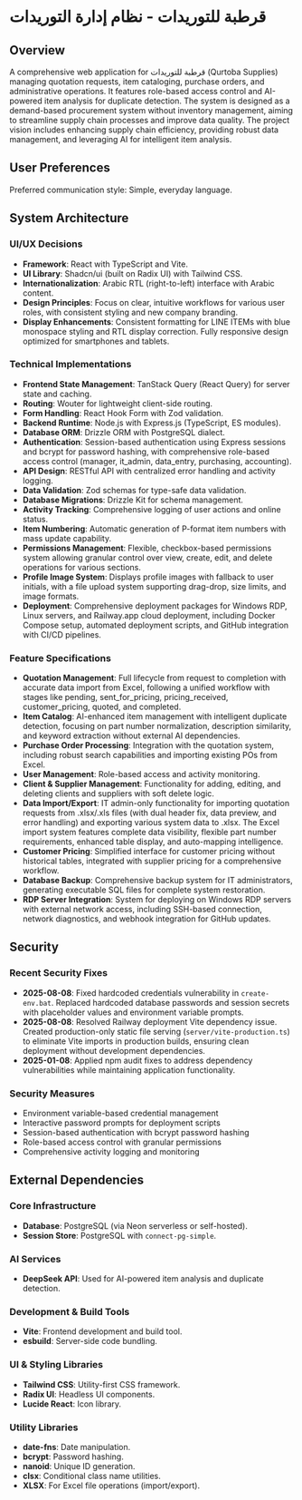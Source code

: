 # قرطبة للتوريدات - نظام إدارة التوريدات

## Overview
A comprehensive web application for قرطبة للتوريدات (Qurtoba Supplies) managing quotation requests, item cataloging, purchase orders, and administrative operations. It features role-based access control and AI-powered item analysis for duplicate detection. The system is designed as a demand-based procurement system without inventory management, aiming to streamline supply chain processes and improve data quality. The project vision includes enhancing supply chain efficiency, providing robust data management, and leveraging AI for intelligent item analysis.

## User Preferences
Preferred communication style: Simple, everyday language.

## System Architecture

### UI/UX Decisions
- **Framework**: React with TypeScript and Vite.
- **UI Library**: Shadcn/ui (built on Radix UI) with Tailwind CSS.
- **Internationalization**: Arabic RTL (right-to-left) interface with Arabic content.
- **Design Principles**: Focus on clear, intuitive workflows for various user roles, with consistent styling and new company branding.
- **Display Enhancements**: Consistent formatting for LINE ITEMs with blue monospace styling and RTL display correction. Fully responsive design optimized for smartphones and tablets.

### Technical Implementations
- **Frontend State Management**: TanStack Query (React Query) for server state and caching.
- **Routing**: Wouter for lightweight client-side routing.
- **Form Handling**: React Hook Form with Zod validation.
- **Backend Runtime**: Node.js with Express.js (TypeScript, ES modules).
- **Database ORM**: Drizzle ORM with PostgreSQL dialect.
- **Authentication**: Session-based authentication using Express sessions and bcrypt for password hashing, with comprehensive role-based access control (manager, it_admin, data_entry, purchasing, accounting).
- **API Design**: RESTful API with centralized error handling and activity logging.
- **Data Validation**: Zod schemas for type-safe data validation.
- **Database Migrations**: Drizzle Kit for schema management.
- **Activity Tracking**: Comprehensive logging of user actions and online status.
- **Item Numbering**: Automatic generation of P-format item numbers with mass update capability.
- **Permissions Management**: Flexible, checkbox-based permissions system allowing granular control over view, create, edit, and delete operations for various sections.
- **Profile Image System**: Displays profile images with fallback to user initials, with a file upload system supporting drag-drop, size limits, and image formats.
- **Deployment**: Comprehensive deployment packages for Windows RDP, Linux servers, and Railway.app cloud deployment, including Docker Compose setup, automated deployment scripts, and GitHub integration with CI/CD pipelines.

### Feature Specifications
- **Quotation Management**: Full lifecycle from request to completion with accurate data import from Excel, following a unified workflow with stages like pending, sent_for_pricing, pricing_received, customer_pricing, quoted, and completed.
- **Item Catalog**: AI-enhanced item management with intelligent duplicate detection, focusing on part number normalization, description similarity, and keyword extraction without external AI dependencies.
- **Purchase Order Processing**: Integration with the quotation system, including robust search capabilities and importing existing POs from Excel.
- **User Management**: Role-based access and activity monitoring.
- **Client & Supplier Management**: Functionality for adding, editing, and deleting clients and suppliers with soft delete logic.
- **Data Import/Export**: IT admin-only functionality for importing quotation requests from .xlsx/.xls files (with dual header fix, data preview, and error handling) and exporting various system data to .xlsx. The Excel import system features complete data visibility, flexible part number requirements, enhanced table display, and auto-mapping intelligence.
- **Customer Pricing**: Simplified interface for customer pricing without historical tables, integrated with supplier pricing for a comprehensive workflow.
- **Database Backup**: Comprehensive backup system for IT administrators, generating executable SQL files for complete system restoration.
- **RDP Server Integration**: System for deploying on Windows RDP servers with external network access, including SSH-based connection, network diagnostics, and webhook integration for GitHub updates.

## Security

### Recent Security Fixes
- **2025-08-08**: Fixed hardcoded credentials vulnerability in `create-env.bat`. Replaced hardcoded database passwords and session secrets with placeholder values and environment variable prompts.
- **2025-08-08**: Resolved Railway deployment Vite dependency issue. Created production-only static file serving (`server/vite-production.ts`) to eliminate Vite imports in production builds, ensuring clean deployment without development dependencies.
- **2025-01-08**: Applied npm audit fixes to address dependency vulnerabilities while maintaining application functionality.

### Security Measures
- Environment variable-based credential management
- Interactive password prompts for deployment scripts
- Session-based authentication with bcrypt password hashing
- Role-based access control with granular permissions
- Comprehensive activity logging and monitoring

## External Dependencies

### Core Infrastructure
- **Database**: PostgreSQL (via Neon serverless or self-hosted).
- **Session Store**: PostgreSQL with `connect-pg-simple`.

### AI Services
- **DeepSeek API**: Used for AI-powered item analysis and duplicate detection.

### Development & Build Tools
- **Vite**: Frontend development and build tool.
- **esbuild**: Server-side code bundling.

### UI & Styling Libraries
- **Tailwind CSS**: Utility-first CSS framework.
- **Radix UI**: Headless UI components.
- **Lucide React**: Icon library.

### Utility Libraries
- **date-fns**: Date manipulation.
- **bcrypt**: Password hashing.
- **nanoid**: Unique ID generation.
- **clsx**: Conditional class name utilities.
- **XLSX**: For Excel file operations (import/export).